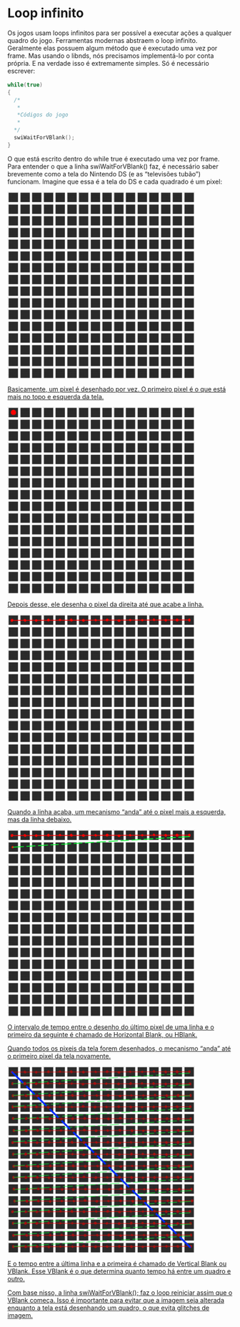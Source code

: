 # Loop infinito
Os jogos usam loops infinitos para ser possível a executar ações a qualquer quadro do jogo. Ferramentas modernas abstraem o loop infinito. Geralmente elas possuem algum método que é executado uma vez por frame. Mas usando o libnds, nós precisamos implementá-lo por conta própria. E na verdade isso é extremamente simples. Só é necessário escrever:

~~~C++
while(true)
{
  /*
   *
   *Códigos do jogo
   *
  */
  swiWaitForVBlank();
}
~~~

O que está escrito dentro do while true é executado uma vez por frame. Para entender o que a linha swiWaitForVBlank() faz, é necessário saber brevemente como a tela do Nintendo DS (e as “televisões tubão”) funcionam. Imagine que essa é a tela do DS e cada quadrado é um pixel: 

<a href="(https://github.com/igorbdamata/Nintendo-DS-development-guide/blob/main/PortugueseGuide/Learning/InfiniteLoop/Images/DSScreen.jpg)" target="_blank" rel="noreferrer">
    <img align="middle" src="https://github.com/igorbdamata/Nintendo-DS-development-guide/blob/main/PortugueseGuide/Learning/InfiniteLoop/Images/DSScreen.jpg"
        alt="" width="420" height="420">

Basicamente, um pixel é desenhado por vez. O primeiro pixel é o que está mais no topo e esquerda da tela. 

<a href="[https://github.com/igorbdamata/Nintendo-DS-development-guide/blob/main/PortugueseGuide/Learning/InfiniteLoop/Images/DSScreenFirstPixelSelected.jpg)" target="_blank" rel="noreferrer">
    <img align="middle" src="https://github.com/igorbdamata/Nintendo-DS-development-guide/blob/main/PortugueseGuide/Learning/InfiniteLoop/Images/DSScreenFirstPixelSelected.jpg"
        alt="" width="420" height="420">
        
Depois desse, ele desenha o pixel da direita até que acabe a linha. 

<a href="[https://github.com/igorbdamata/Nintendo-DS-development-guide/blob/main/PortugueseGuide/Learning/InfiniteLoop/Images/DSScreenLineDrawing.jpg)" target="_blank" rel="noreferrer">
    <img align="middle" src="https://github.com/igorbdamata/Nintendo-DS-development-guide/blob/main/PortugueseGuide/Learning/InfiniteLoop/Images/DSScreenLineDrawing.jpg"
        alt="" width="420" height="420">

Quando a linha acaba, um mecanismo “anda” até o pixel mais a esquerda, mas da linha debaixo. 

<a href="[https://github.com/igorbdamata/Nintendo-DS-development-guide/blob/main/PortugueseGuide/Learning/InfiniteLoop/Images/DSScreenHBlank.jpg)" target="_blank" rel="noreferrer">
    <img align="middle" src="https://github.com/igorbdamata/Nintendo-DS-development-guide/blob/main/PortugueseGuide/Learning/InfiniteLoop/Images/DSScreenHBlank.jpg"
        alt="" width="420" height="420">

O intervalo de tempo entre o desenho do último pixel de uma linha e o primeiro da seguinte é chamado de Horizontal Blank, ou HBlank. 

Quando todos os pixeis da tela forem desenhados, o mecanismo “anda” até o primeiro pixel da tela novamente. 

<a href="[https://github.com/igorbdamata/Nintendo-DS-development-guide/blob/main/PortugueseGuide/Learning/InfiniteLoop/Images/DSScreenVBlank.jpg)" target="_blank" rel="noreferrer">
    <img align="middle" src="https://github.com/igorbdamata/Nintendo-DS-development-guide/blob/main/PortugueseGuide/Learning/InfiniteLoop/Images/DSScreenVBlank.jpg"
        alt="" width="420" height="420">
  
E o tempo entre a última linha e a primeira é chamado de Vertical Blank ou VBlank. Esse VBlank é o que determina quanto tempo há entre um quadro e outro.

Com base nisso, a linha swiWaitForVBlank(); faz o loop reiniciar assim que o VBlank começa. Isso é importante para evitar que a imagem seja alterada enquanto a tela está desenhando um quadro, o que evita glitches de imagem.
